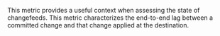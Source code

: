 This metric provides a useful context when assessing the state of changefeeds. This metric characterizes the end-to-end lag between a committed change and that change applied at the destination.